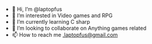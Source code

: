 - 👋 Hi, I’m @laptopfus
- 👀 I’m interested in Video games and RPG
- 🌱 I’m currently learning C sharp
- 💞️ I’m looking to collaborate on Anything games related
- 📫 How to reach me .laptopfus@gmail.com

<!---
laptopfus/laptopfus is a ✨ special ✨ repository because its `README.md` (this file) appears on your GitHub profile.
You can click the Preview link to take a look at your changes.
--->
